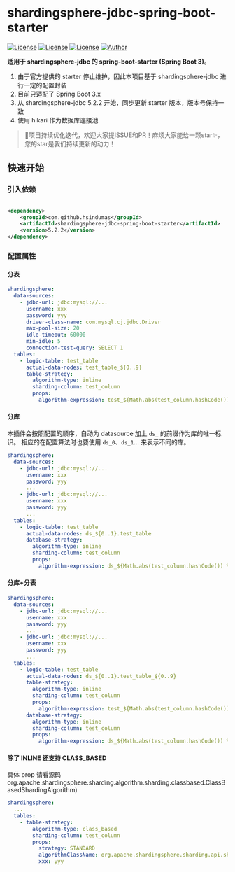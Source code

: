 # shardingsphere-jdbc-spring-boot-starter

[![License](https://img.shields.io/badge/license-GPLv3-blue.svg)](http://www.gnu.org/licenses/gpl-3.0.html)
[![License](https://img.shields.io/badge/JDK-17+-4EB1BA.svg)](https://docs.oracle.com/en/java/javase/17/)
[![License](https://img.shields.io/badge/SpringBoot-3+-green.svg)](https://docs.spring.io/spring-boot/docs/2.1.5.RELEASE/reference/htmlsingle/)
[![Author](https://img.shields.io/badge/Author-HsinDumas-orange.svg?style=flat-square)](https://github.com/HsinDumas)

**适用于 shardingsphere-jdbc 的 spring-boot-starter (Spring Boot 3)**。

1. 由于官方提供的 starter 停止维护，因此本项目基于 shardingsphere-jdbc 进行一定的配置封装
2. 目前只适配了 Spring Boot 3.x
3. 从 shardingsphere-jdbc 5.2.2 开始，同步更新 starter 版本，版本号保持一致
4. 使用 hikari 作为数据库连接池

> 🚀项目持续优化迭代，欢迎大家提ISSUE和PR！麻烦大家能给一颗star✨，您的star是我们持续更新的动力！

## 快速开始

### 引入依赖

```xml

<dependency>
    <groupId>com.github.hsindumas</groupId>
    <artifactId>shardingsphere-jdbc-spring-boot-starter</artifactId>
    <version>5.2.2</version>
</dependency>
```

### 配置属性

#### 分表

``` yaml
shardingsphere:
  data-sources:
    - jdbc-url: jdbc:mysql://...
      username: xxx
      password: yyy
      driver-class-name: com.mysql.cj.jdbc.Driver
      max-pool-size: 20
      idle-timeout: 60000
      min-idle: 5
      connection-test-query: SELECT 1
  tables:
    - logic-table: test_table
      actual-data-nodes: test_table_${0..9}
      table-strategy:
        algorithm-type: inline
        sharding-column: test_column
        props:
          algorithm-expression: test_${Math.abs(test_column.hashCode()) % 10}
```

#### 分库

本插件会按照配置的顺序，自动为 datasource 加上 `ds_` 的前缀作为库的唯一标识。
相应的在配置算法时也要使用 `ds_0`、`ds_1`... 来表示不同的库。

``` yaml
shardingsphere:
  data-sources:
    - jdbc-url: jdbc:mysql://...
      username: xxx
      password: yyy
      ...
    - jdbc-url: jdbc:mysql://...
      username: xxx
      password: yyy
      ...
  tables:
    - logic-table: test_table
      actual-data-nodes: ds_${0..1}.test_table
      database-strategy:
        algorithm-type: inline
        sharding-column: test_column
        props:
          algorithm-expression: ds_${Math.abs(test_column.hashCode()) % 2}
```

#### 分库+分表

``` yaml
shardingsphere:
  data-sources:
    - jdbc-url: jdbc:mysql://...
      username: xxx
      password: yyy
      ...
    - jdbc-url: jdbc:mysql://...
      username: xxx
      password: yyy
      ...
  tables:
    - logic-table: test_table
      actual-data-nodes: ds_${0..1}.test_table_${0..9}
      table-strategy:
        algorithm-type: inline
        sharding-column: test_column
        props:
          algorithm-expression: test_${Math.abs(test_column.hashCode()) % 10}
      database-strategy:
        algorithm-type: inline
        sharding-column: test_column
        props:
          algorithm-expression: ds_${Math.abs(test_column.hashCode()) % 2}
```

#### 除了 INLINE 还支持 CLASS_BASED

具体 prop 请看源码 org.apache.shardingsphere.sharding.algorithm.sharding.classbased.ClassBasedShardingAlgorithm)

``` yaml
shardingsphere:
  ...
  tables:
    - table-strategy:
        algorithm-type: class_based
        sharding-column: test_column
        props:
          strategy: STANDARD
          algorithmClassName: org.apache.shardingsphere.sharding.api.sharding.standard.StandardShardingAlgorithm...
          xxx: yyy
```